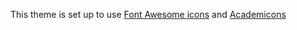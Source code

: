This theme is set up to use [Font Awesome icons](https://fontawesome.com/) and [Academicons](https://jpswalsh.github.io/academicons/)